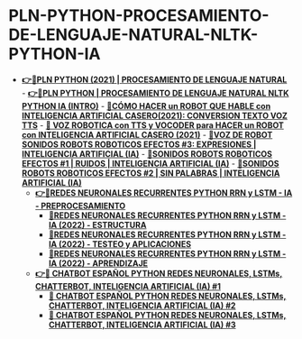 # PLN-PYTHON-PROCESAMIENTO-DE-LENGUAJE-NATURAL-NLTK-PYTHON-IA

- **[👉🔴PLN PYTHON (2021) | PROCESAMIENTO DE LENGUAJE NATURAL](https://www.youtube.com/playlist?list=PLaHpNulXyoOS_DMC4lzcfYYDaHJRSCw9G)**
		- **[👉🔴PLN PYTHON | PROCESAMIENTO DE LENGUAJE NATURAL NLTK PYTHON IA (INTRO)](https://www.youtube.com/watch?v=y8VrUZZ4fPY&list=PLaHpNulXyoOS_DMC4lzcfYYDaHJRSCw9G&index=1)**
		- **[🔴CÓMO HACER un ROBOT QUE HABLE con INTELIGENCIA ARTIFICIAL CASERO(2021): CONVERSION TEXTO VOZ TTS](https://www.youtube.com/watch?v=NGSjwWrE-6A&list=PLaHpNulXyoOS_DMC4lzcfYYDaHJRSCw9G&index=2)**
		- **[🔴 VOZ ROBOTICA con TTS y VOCODER para HACER un ROBOT con INTELIGENCIA ARTIFICIAL CASERO (2021)](https://www.youtube.com/watch?v=awawNe1YaOs&list=PLaHpNulXyoOS_DMC4lzcfYYDaHJRSCw9G&index=3)**
		- **[🔴VOZ DE ROBOT SONIDOS ROBOTS ROBOTICOS EFECTOS #3: EXPRESIONES | INTELIGENCIA ARTIFICIAL (IA)](https://www.youtube.com/watch?v=ekCjYeY72Co&list=PLaHpNulXyoOS_DMC4lzcfYYDaHJRSCw9G&index=4)**
		- **[🔴SONIDOS ROBOTS ROBOTICOS EFECTOS #1 | RUIDOS | INTELIGENCIA ARTIFICIAL (IA)](https://www.youtube.com/watch?v=xhqd3E2w9PA&list=PLaHpNulXyoOS_DMC4lzcfYYDaHJRSCw9G&index=5)**
		- **[🔴SONIDOS ROBOTS ROBOTICOS EFECTOS #2 | SIN PALABRAS | INTELIGENCIA ARTIFICIAL (IA)](https://www.youtube.com/watch?v=-_EqkG46xRM&list=PLaHpNulXyoOS_DMC4lzcfYYDaHJRSCw9G&index=6)**
	- **[👉🔴REDES NEURONALES RECURRENTES PYTHON RRN y LSTM - IA - PREPROCESAMIENTO](https://www.youtube.com/watch?v=YUcuTWXld88&list=PLaHpNulXyoOS_DMC4lzcfYYDaHJRSCw9G&index=7)**
		- **[🔴REDES NEURONALES RECURRENTES PYTHON RRN y LSTM - IA (2022) - ESTRUCTURA](https://www.youtube.com/watch?v=eDRzG0zKqGU&list=PLaHpNulXyoOS_DMC4lzcfYYDaHJRSCw9G&index=8)**
		- **[🔴REDES NEURONALES RECURRENTES PYTHON RRN y LSTM - IA (2022) - TESTEO y APLICACIONES](https://www.youtube.com/watch?v=52PGtKskzUM&list=PLaHpNulXyoOS_DMC4lzcfYYDaHJRSCw9G&index=9)**
		- **[🔴REDES NEURONALES RECURRENTES PYTHON RRN y LSTM - IA (2022) - APRENDIZAJE](https://www.youtube.com/watch?v=F4XaDGxLH9M&list=PLaHpNulXyoOS_DMC4lzcfYYDaHJRSCw9G&index=10)**
	- **[👉🔴 CHATBOT ESPAÑOL PYTHON REDES NEURONALES, LSTMs, CHATTERBOT, INTELIGENCIA ARTIFICIAL (IA) #1](https://www.youtube.com/watch?v=z8_z1_p8MkA&list=PLaHpNulXyoOS_DMC4lzcfYYDaHJRSCw9G&index=11)**
		- **[🔴 CHATBOT ESPAÑOL PYTHON REDES NEURONALES, LSTMs, CHATTERBOT, INTELIGENCIA ARTIFICIAL (IA) #2](https://www.youtube.com/watch?v=cX5DpAGhe0w&list=PLaHpNulXyoOS_DMC4lzcfYYDaHJRSCw9G&index=12)**
		- **[🔴 CHATBOT ESPAÑOL PYTHON REDES NEURONALES, LSTMs, CHATTERBOT, INTELIGENCIA ARTIFICIAL (IA) #3](https://www.youtube.com/watch?v=riYFMJuf5tk&list=PLaHpNulXyoOS_DMC4lzcfYYDaHJRSCw9G&index=13)**
		